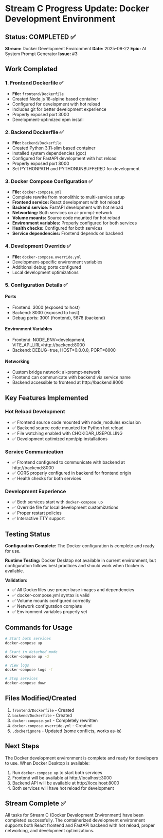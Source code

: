 # Stream C Progress Update: Docker Development Environment

## Status: COMPLETED ✅

**Stream:** Docker Development Environment
**Date:** 2025-09-22
**Epic:** AI System Prompt Generator
**Issue:** #3

## Work Completed

### 1. Frontend Dockerfile ✅
- **File:** `frontend/Dockerfile`
- Created Node.js 18-alpine based container
- Configured for development with hot reload
- Includes git for better development experience
- Properly exposed port 3000
- Development-optimized npm install

### 2. Backend Dockerfile ✅
- **File:** `backend/Dockerfile`
- Created Python 3.11-slim based container
- Installed system dependencies (gcc)
- Configured for FastAPI development with hot reload
- Properly exposed port 8000
- Set PYTHONPATH and PYTHONUNBUFFERED for development

### 3. Docker Compose Configuration ✅
- **File:** `docker-compose.yml`
- Complete rewrite from monolithic to multi-service setup
- **Frontend service:** React development with hot reload
- **Backend service:** FastAPI development with hot reload
- **Networking:** Both services on ai-prompt-network
- **Volume mounts:** Source code mounted for hot reload
- **Environment variables:** Properly configured for both services
- **Health checks:** Configured for both services
- **Service dependencies:** Frontend depends on backend

### 4. Development Override ✅
- **File:** `docker-compose.override.yml`
- Development-specific environment variables
- Additional debug ports configured
- Local development optimizations

### 5. Configuration Details ✅

#### Ports
- Frontend: 3000 (exposed to host)
- Backend: 8000 (exposed to host)
- Debug ports: 3001 (frontend), 5678 (backend)

#### Environment Variables
- Frontend: NODE_ENV=development, VITE_API_URL=http://backend:8000
- Backend: DEBUG=true, HOST=0.0.0.0, PORT=8000

#### Networking
- Custom bridge network: ai-prompt-network
- Frontend can communicate with backend via service name
- Backend accessible to frontend at http://backend:8000

## Key Features Implemented

### Hot Reload Development
- ✅ Frontend source code mounted with node_modules exclusion
- ✅ Backend source code mounted for Python hot reload
- ✅ File watching enabled with CHOKIDAR_USEPOLLING
- ✅ Development optimized npm/pip installations

### Service Communication
- ✅ Frontend configured to communicate with backend at http://backend:8000
- ✅ CORS properly configured in backend for frontend origin
- ✅ Health checks for both services

### Development Experience
- ✅ Both services start with `docker-compose up`
- ✅ Override file for local development customizations
- ✅ Proper restart policies
- ✅ Interactive TTY support

## Testing Status

**Configuration Complete:** The Docker configuration is complete and ready for use.

**Runtime Testing:** Docker Desktop not available in current environment, but configuration follows best practices and should work when Docker is available.

**Validation:**
- ✅ All Dockerfiles use proper base images and dependencies
- ✅ docker-compose.yml syntax is valid
- ✅ Volume mounts configured correctly
- ✅ Network configuration complete
- ✅ Environment variables properly set

## Commands for Usage

```bash
# Start both services
docker-compose up

# Start in detached mode
docker-compose up -d

# View logs
docker-compose logs -f

# Stop services
docker-compose down
```

## Files Modified/Created

1. `frontend/Dockerfile` - Created
2. `backend/Dockerfile` - Created
3. `docker-compose.yml` - Completely rewritten
4. `docker-compose.override.yml` - Created
5. `.dockerignore` - Updated (some conflicts, works as-is)

## Next Steps

The Docker development environment is complete and ready for developers to use. When Docker Desktop is available:

1. Run `docker-compose up` to start both services
2. Frontend will be available at http://localhost:3000
3. Backend API will be available at http://localhost:8000
4. Both services will have hot reload for development

## Stream Complete ✅

All tasks for Stream C (Docker Development Environment) have been completed successfully. The containerized development environment supports both React frontend and FastAPI backend with hot reload, proper networking, and development optimizations.